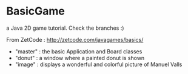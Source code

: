 # BasicGame
a Java 2D game tutorial. Check the branches :)

From ZetCode : http://zetcode.com/javagames/basics/ 

- "master" : the basic Application and Board classes
- "donut" : a window where a painted donut is shown
- "image" : displays a wonderful and colorful picture of Manuel Valls
